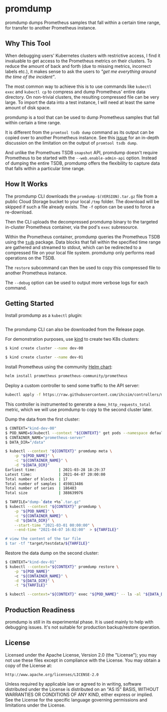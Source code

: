 # promdump

promdump dumps Prometheus samples that fall within a certain time range, for
transfer to another Prometheus instance.

## Why This Tool

When debugging users' Kubernetes clusters with restrictive access, I find it
invaluable to get access to the Prometheus metrics on their clusters. To reduce
the amount of back and forth (due to missing metrics, incorrect labels etc.), it
makes sense to ask the users to _"get me everything around the time of the
incident"_.

The most common way to achieve this is to use commands like `kubectl exec` and
`kubectl cp` to compress and dump Prometheus' entire data directory. On
non-trivial clusters, the resulting compressed file can be very large. To
import the data into a test instance, I will need at least the same amount of
disk space.

promdump is a tool that can be used to dump Prometheus samples that fall within
certain a time range.

It is different from the `promtool tsdb dump` command as its output can be
copied over to another Prometheus instance. See this
[issue](https://github.com/prometheus/prometheus/issues/8281) for an in-depth
discussion on the limitation on the output of `promtool tsdb dump`.

And unlike the Promethues TSDB `snapshot` API, promdump doesn't require
Prometheus to be started with the `--web.enable-admin-api` option. Instead of
dumping the entire TSDB, promdump offers the flexibility to capture data that
falls within a particular time range.

## How It Works

The promdump CLI downloads the `promdump-$(VERSION).tar.gz` file from a public
Cloud Storage bucket to your local `/tmp` folder. The download will be skipped
if such a file already exists. The `-f` option can be used to force a
re-download.

Then the CLI uploads the decompressed promdump binary to the targeted in-cluster
Prometheus container, via the pod's `exec` subresource.

Within the Prometheus container, promdump queries the Prometheus TSDB using the
[`tsdb`](https://pkg.go.dev/github.com/prometheus/prometheus/tsdb) package. Data
blocks that fall within the specified time range are gathered and streamed to
stdout, which can be redirected to a compressed file on your local file system.
promdump only performs read operations on the TSDB.

The `restore` subcommand can then be used to copy this compressed file to
another Prometheus instance.

The `--debug` option can be used to output more verbose logs for each command.

## Getting Started

Install promdump as a `kubectl` plugin:
```sh

```

The promdump CLI can also be downloaded from the Release page.

For demonstration purposes, use [kind](https://kind.sigs.k8s.io/) to create two
K8s clusters:
```sh
$ kind create cluster --name dev-00

$ kind create cluster --name dev-01
```

Install Prometheus using the community
[Helm chart](https://github.com/prometheus-community/helm-charts/tree/main/charts/prometheus):
```sh
helm install prometheus prometheus-community/prometheus
```

Deploy a custom controller to send some traffic to the API server:
```sh
kubectl apply -f https://raw.githubusercontent.com/ihcsim/controllers/master/podlister/deployment.yaml
```
This controller is instrumented to generate a `demo_http_requests_total` metric,
which we will use promdump to copy to the second cluster later.

Dump the data from the first cluster:
```sh
$ CONTEXT="kind-dev-00"
$ POD_NAME=$(kubectl --context "${CONTEXT}" get pods --namespace default -l "app=prometheus,component=server" -o jsonpath="{.items[0].metadata.name}")
$ CONTAINER_NAME="prometheus-server"
$ DATA_DIR="/data"

$ kubectl --context "${CONTEXT}" promdump meta \
    -p "${POD_NAME}" \
    -c "${CONTAINER_NAME}" \
    -d "${DATA_DIR}"
Earliest time:          | 2021-03-28 18:29:37
Latest time:            | 2021-04-07 20:00:00
Total number of blocks  | 17
Total number of samples | 459813486
Total number of series  | 186483
Total size              | 388639976

$ TARFILE="dump-`date +%s`.tar.gz"
$ kubectl --context "${CONTEXT}" promdump \
    -p "${POD_NAME}" \
    -c "${CONTAINER_NAME}" \
    -d "${DATA_DIR}" \
    --start-time "2021-03-01 00:00:00" \
    --end-time "2021-04-07 16:02:00"  > ${TARFILE}"

# view the content of the tar file
$ tar -tf "target/testdata/${TARFILE}"
```

Restore the data dump on the second cluster:
```sh
$ CONTEXT="kind-dev-01"
$ kubectl --context="${CONTEXT}" promdump restore \
    -p "${POD_NAME}"
    -c "${CONTAINER_NAME}" \
    -d "${DATA_DIR}" \
    -t "${TARFILE}"

$ kubectl --context="${CONTEXT}" exec "${POD_NAME}" -- ls -al "${DATA_DIR}
```

## Production Readiness

promdump is still in its experimental phase. It is used mainly to help with
debugging issues. It's not suitable for production backup/restore operation.

## License

Licensed under the Apache License, Version 2.0 (the "License"); you may not use
these files except in compliance with the License. You may obtain a copy of the
License at:

```
http://www.apache.org/licenses/LICENSE-2.0
```

Unless required by applicable law or agreed to in writing, software distributed
under the License is distributed on an "AS IS" BASIS, WITHOUT WARRANTIES OR
CONDITIONS OF ANY KIND, either express or implied. See the License for the
specific language governing permissions and limitations under the License.
